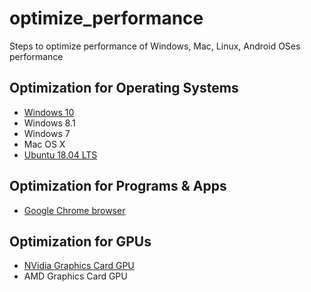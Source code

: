 # optimize_performance
Steps to optimize performance of Windows, Mac, Linux, Android OSes performance

## Optimization for Operating Systems
- [Windows 10](https://github.com/DevAbanoub/optimize_performance/blob/master/windows_10.md)
- Windows 8.1
- Windows 7
- Mac OS X
- [Ubuntu 18.04 LTS](https://github.com/DevAbanoub/optimize_performance/blob/master/ubuntu_18.md)

## Optimization for Programs & Apps
- [Google Chrome browser](https://github.com/DevAbanoub/optimize_performance/blob/master/chrome.md)

## Optimization for GPUs
- [NVidia Graphics Card GPU](https://github.com/DevAbanoub/optimize_performance/blob/master/nvidia_gpu.md)
- AMD Graphics Card GPU
